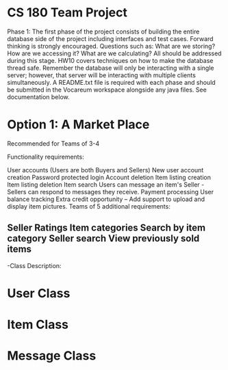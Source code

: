# CS 180 Team Project
Phase 1: 
The first phase of the project consists of building the entire database side of the project including interfaces and test cases. Forward thinking is strongly encouraged. Questions such as: What are we storing? How are we accessing it? What are we calculating? All should be addressed during this stage. HW10 covers techniques on how to make the database thread safe. Remember the database will only be interacting with a single server; however, that server will be interacting with multiple clients simultaneously. A README.txt file is required with each phase and should be submitted in the Vocareum workspace alongside any java files. See documentation below.
# Option 1: A Market Place

Recommended for Teams of 3-4

Functionality requirements:

User accounts (Users are both Buyers and Sellers)
New user account creation
Password protected login
Account deletion
Item listing creation
Item listing deletion
Item search
Users can message an item's Seller - Sellers can respond to messages they receive.
Payment processing
User balance tracking
Extra credit opportunity – Add support to upload and display item pictures.
Teams of 5 additional requirements:

Seller Ratings
Item categories
Search by item category
Seller search
View previously sold items
----------------------------------------
-Class Description: 
# User Class

# Item Class

# Message Class
